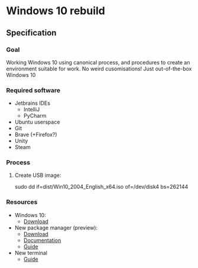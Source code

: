 # Windows 10 rebuild

## Specification

### Goal

Working Windows 10 using canonical process, and procedures to create an
environment suitable for work. No weird cusomisations! Just out-of-the-box
Windows 10

### Required software

* Jetbrains IDEs
  * IntelliJ
  * PyCharm
* Ubuntu userspace
* Git
* Brave (+Firefox?)
* Unity
* Steam

### Process

1. Create USB image:
    
    sudo dd if=dist/Win10_2004_English_x64.iso of=/dev/disk4 bs=262144


### Resources

* Windows 10:
  * [Download](https://www.microsoft.com/en-au/software-download/windows10ISO)
* New package manager (preview):
  * [Download](https://github.com/microsoft/winget-cli/releases)
  * [Documentation](https://docs.microsoft.com/en-us/windows/package-manager/)
  * [Guide](https://www.howtogeek.com/674470/how-to-use-windows-10s-package-manager-winget/)
* New terminal
  * [Guide](https://www.howtogeek.com/673729/heres-why-the-new-windows-10-terminal-is-amazing/)
